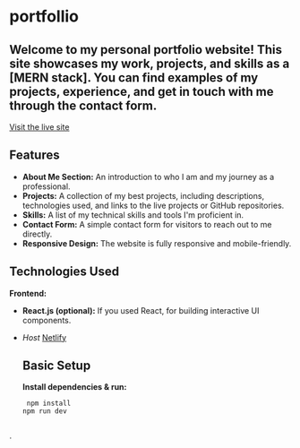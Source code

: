 # portfollio


## Welcome to my personal portfolio website! This site showcases my work, projects, and skills as a [MERN stack]. You can find examples of my projects, experience, and get in touch with me through the contact form.
[Visit the live site](https://coruscating-sable-75d02c.netlify.app/)
## Features
- **About Me Section:** An introduction to who I am and my journey as a professional.
- **Projects:** A collection of my best projects, including descriptions, technologies used, and links to the live projects or GitHub repositories.
- **Skills:** A list of my technical skills and tools I'm proficient in.
- **Contact Form:** A simple contact form for visitors to reach out to me directly.
- **Responsive Design:** The website is fully responsive and mobile-friendly.


## Technologies Used
**Frontend:**

- **React.js (optional):** If you used React, for building interactive UI components.

 
 - *Host*
[Netlify](https://www.netlify.com/)  


   ## Basic Setup
   
    **Install dependencies & run:**
    ```react
     npm install
   npm run dev
     

  .



   
     
